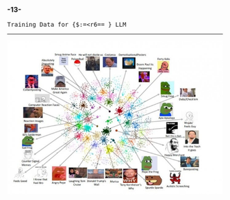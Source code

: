 ### -13-
<tt>Training Data for {$:=<r6== } LLM</tt>
<br>
<hr noshade>

![meme-diagram](https://github.com/anthonymcwhite/gurTbffnzreCebwrpg-13-/blob/main/images/meme-diagram.jpg)


